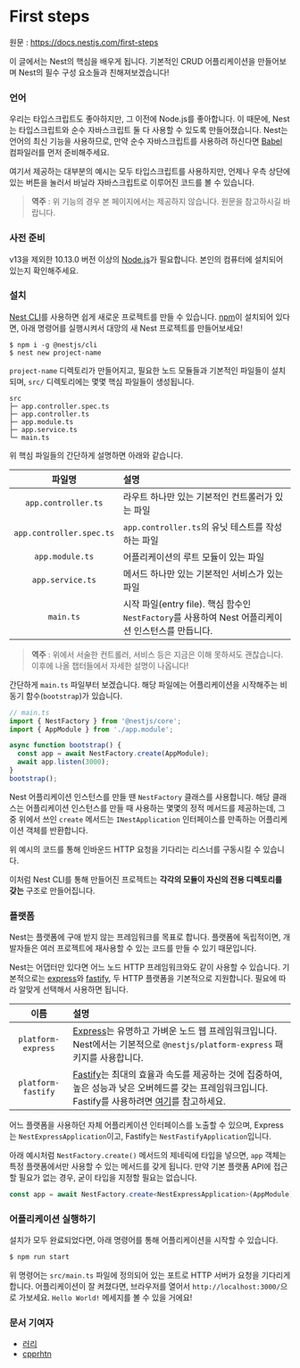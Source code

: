 # First steps

원문 : https://docs.nestjs.com/first-steps

이 글에서는 Nest의 핵심을 배우게 됩니다. 기본적인 CRUD 어플리케이션을 만들어보며 Nest의 필수 구성 요소들과 친해져보겠습니다!

### 언어

우리는 타입스크립트도 좋아하지만, 그 이전에 Node.js를 좋아합니다. 이 때문에, Nest는 타입스크립트와 순수 자바스크립트 둘 다 사용할 수 있도록 만들어졌습니다. Nest는 언어의 최신 기능을 사용하므로, 만약 순수 자바스크립트를 사용하려 하신다면 [Babel](https://babeljs.io/) 컴파일러를 먼저 준비해주세요.

여기서 제공하는 대부분의 예시는 모두 타입스크립트를 사용하지만, 언제나 우측 상단에 있는 버튼을 눌러서 바닐라 자바스크립트로 이루어진 코드를 볼 수 있습니다.

> **역주** : 위 기능의 경우 본 페이지에서는 제공하지 않습니다. 원문을 참고하시길 바랍니다.

### 사전 준비

v13을 제외한 10.13.0 버전 이상의 [Node.js](https://nodejs.org/en/)가 필요합니다. 본인의 컴퓨터에 설치되어 있는지 확인해주세요.

### 설치

[Nest CLI](https://docs.nestjs.com/cli/overview)를 사용하면 쉽게 새로운 프로젝트를 만들 수 있습니다. [npm](https://www.npmjs.com/)이 설치되어 있다면, 아래 명령어를 실행시켜서 대망의 새 Nest 프로젝트를 만들어보세요!

```shell
$ npm i -g @nestjs/cli
$ nest new project-name
```

`project-name` 디렉토리가 만들어지고, 필요한 노드 모듈들과 기본적인 파일들이 설치되며, `src/` 디렉토리에는 몇몇 핵심 파일들이 생성됩니다.

```
src
├─ app.controller.spec.ts
├─ app.controller.ts
├─ app.module.ts
├─ app.service.ts
└─ main.ts
```

위 핵심 파일들의 간단하게 설명하면 아래와 같습니다.

|파일명|설명|
|:---:|:---|
|`app.controller.ts`|라우트 하나만 있는 기본적인 컨트롤러가 있는 파일|
|`app.controller.spec.ts`|`app.controller.ts`의 유닛 테스트를 작성하는 파일|
|`app.module.ts`|어플리케이션의 루트 모듈이 있는 파일|
|`app.service.ts`|메서드 하나만 있는 기본적인 서비스가 있는 파일|
|`main.ts`|시작 파일(entry file). 핵심 함수인 `NestFactory`를 사용하여 Nest 어플리케이션 인스턴스를 만듭니다.|

> **역주** : 위에서 서술한 컨트롤러, 서비스 등은 지금은 이해 못하셔도 괜찮습니다. 이후에 나올 챕터들에서 자세한 설명이 나옵니다!

간단하게 `main.ts` 파일부터 보겠습니다. 해당 파일에는 어플리케이션을 시작해주는 비동기 함수(`bootstrap`)가 있습니다.

```typescript
// main.ts
import { NestFactory } from '@nestjs/core';
import { AppModule } from './app.module';

async function bootstrap() {
  const app = await NestFactory.create(AppModule);
  await app.listen(3000);
}
bootstrap();
```

Nest 어플리케이션 인스턴스를 만들 땐 `NestFactory` 클래스를 사용합니다. 해당 클래스는 어플리케이션 인스턴스를 만들 때 사용하는 몇몇의 정적 메서드를 제공하는데, 그 중 위에서 쓰인 `create` 메서드는 `INestApplication` 인터페이스를 만족하는 어플리케이션 객체를 반환합니다.

위 예시의 코드를 통해 인바운드 HTTP 요청을 기다리는 리스너를 구동시킬 수 있습니다.

이처럼 Nest CLI를 통해 만들어진 프로젝트는 **각각의 모듈이 자신의 전용 디렉토리를 갖는** 구조로 만들어집니다.

### 플랫폼

Nest는 플랫폼에 구애 받지 않는 프레임워크를 목표로 합니다. 플랫폼에 독립적이면, 개발자들은 여러 프로젝트에 재사용할 수 있는 코드를 만들 수 있기 때문입니다.

Nest는 어댑터만 있다면 어느 노드 HTTP 프레임워크와도 같이 사용할 수 있습니다. 기본적으로는 [express](https://expressjs.com/)와 [fastify](https://www.fastify.io/), 두 HTTP 플랫폼을 기본적으로 지원합니다. 필요에 따라 알맞게 선택해서 사용하면 됩니다.

|이름|설명|
|:---:|:---|
|`platform-express`|[Express](https://expressjs.com/)는 유명하고 가벼운 노드 웹 프레임워크입니다. Nest에서는 기본적으로 `@nestjs/platform-express` 패키지를 사용합니다.|
|`platform-fastify`|[Fastify](https://www.fastify.io/)는 최대의 효율과 속도를 제공하는 것에 집중하여, 높은 성능과 낮은 오버헤드를 갖는 프레임워크입니다. Fastify를 사용하려면 [여기](https://docs.nestjs.com/techniques/performance)를 참고하세요.|

어느 플랫폼을 사용하던 자체 어플리케이션 인터페이스를 노출할 수 있으며, Express는 `NestExpressApplication`이고, Fastify는 `NestFastifyApplication`입니다.

아래 예시처럼 `NestFactory.create()` 메서드의 제네릭에 타입을 넣으면, `app` 객체는 특정 플랫폼에서만 사용할 수 있는 메서드를 갖게 됩니다. 만약 기본 플랫폼 API에 접근할 필요가 없는 경우, 굳이 타입을 지정할 필요는 없습니다.

```typescript
const app = await NestFactory.create<NestExpressApplication>(AppModule);
```

### 어플리케이션 실행하기

설치가 모두 완료되었다면, 아래 명령어를 통해 어플리케이션을 시작할 수 있습니다.

```sh
$ npm run start
```

위 명령어는 `src/main.ts` 파일에 정의되어 있는 포트로 HTTP 서버가 요청을 기다리게 합니다. 어플리케이션이 잘 켜졌다면, 브라우저를 열어서 `http://localhost:3000/`으로 가보세요. `Hello World!` 메세지를 볼 수 있을 거에요!

### 문서 기여자

- [러리](https://github.com/Coalery)
- [cpprhtn](https://github.com/cpprhtn)
